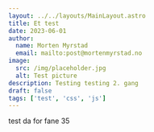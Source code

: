 ```yaml
---
layout: ../../layouts/MainLayout.astro
title: Et test
date: 2023-06-01
author:
  name: Morten Myrstad
  email: mailto:post@mortenmyrstad.no
image:
  src: /img/placeholder.jpg
  alt: Test picture
description: Testing testing 2. gang
draft: false
tags: ['test', 'css', 'js']
---
```


test da for fane 35
